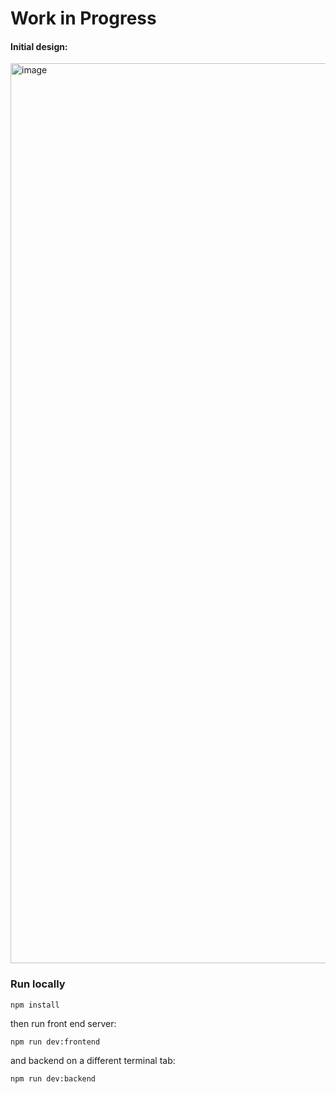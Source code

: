 # Work in Progress

#### Initial design:
<img width="1440" alt="image" src="https://github.com/user-attachments/assets/a901d578-9642-473f-8fc3-20a96a2477b4" />


### Run locally
```
npm install
```
then run front end server:
```
npm run dev:frontend
```
and backend on a different terminal tab:
```
npm run dev:backend
```
